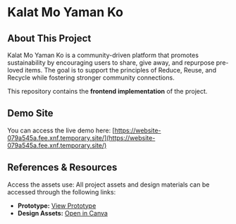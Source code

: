 # Kalat Mo Yaman Ko

## About This Project

Kalat Mo Yaman Ko is a community-driven platform that promotes sustainability by encouraging users to share, give away, and repurpose pre-loved items. The goal is to support the principles of Reduce, Reuse, and Recycle while fostering stronger community connections.

This repository contains the **frontend implementation** of the project.

## Demo Site

You can access the live demo here:
[https://website-079a545a.fee.xnf.temporary.site/](https://website-079a545a.fee.xnf.temporary.site/)

## References & Resources

Access the assets use:
All project assets and design materials can be accessed through the following links:

- **Prototype:** [View Prototype](https://crisannesweredprayerofjohnrover.my.canva.site/)
- **Design Assets:** [Open in Canva](https://www.canva.com/design/DAGuCyrRAPE/xI3M89WwLC9airKzRgr0cA/edit?continue_in_browser=true)
